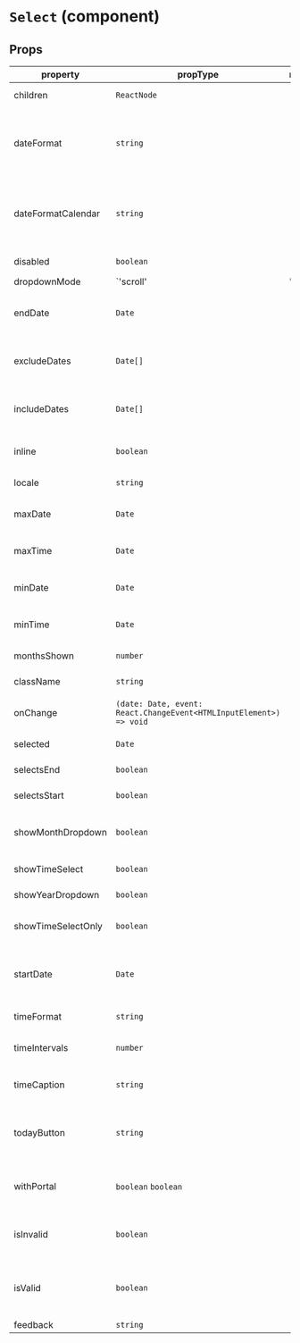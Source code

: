 # `Select` (component)

## Props

| property  | propType                                                           | required | default | description                                                                                                |
| --------- | ------------------------------------------------------------------ | -------- | ------- | ---------------------------------------------------------------------------------------------------------- |
| children | `ReactNode`                                                          | -        |         | Yield element as children.                                        |                                     |
| dateFormat | `string`                                                          | -        |         | The format for parsed and displayed dates in internal yeardropdown. |
| dateFormatCalendar | `string` | -        |         | The format for parsed and displayed dates in internal yeardropdown.                                                                |
| disabled | `boolean`                                                | -        |         |  Disable datepicker.                      |
| dropdownMode | `'scroll' | 'select'`                                                           | -        |         | Change selection for internal year/month dropdowns.
| endDate | `Date`                                                 | -         || The end date of the initially selected date range.|
| excludeDates | `Date[]`                                                 | -         || Exclude dates within the specific date range. |
| includeDates | `Date[]`                                                 | -         || Include dates within the specific date range. |
| inline | `boolean`                                                 | -         || Visualize calendar as inline element.|
| locale | `string`                                                 | -         || Set datepicker locale. |
| maxDate | `Date`                                                 | -         || The maximum selectable date. |
| maxTime | `Date`                                                 | -         || The maximum selectable time. |
| minDate | `Date`                                                 | -         || The minimum selectable date. |
| minTime | `Date`                                                 | -         || The minimum selectable time. |
| monthsShown | `number`                                                 | -         || Show more months. |
| className | `string`                                                 | -         || Input.Group class |
| onChange | `(date: Date, event: React.ChangeEvent<HTMLInputElement>) => void`                                                 | -         || Callback when date is changed.|
| selected | `Date`                                                 | -         ||  Selected date value.|
| selectsEnd | `boolean`                                                 | -         || Selected date end.|
| selectsStart | `boolean`                                                 | -         | |Selected date start|
| showMonthDropdown | `boolean`                                                 | -         | |Show dropdown list with all months. |
| showTimeSelect | `boolean`                                                 | -         | |Enable time selection.|
| showYearDropdown | `boolean`                                                 | -         | |Enable only time selection.|
| showTimeSelectOnly | `boolean`                                                 | -         | |The format for parsed and displayed time.|
| startDate | `Date`                                                 | -         || The beginning date of the initially selected date range.|
| timeFormat | `string`                                                 | -         || Configure timer intervals. |
| timeIntervals | `number`                                                 | -         | |Header over the time selector.|
| timeCaption | `string`                                                 | -         | |Enable and set text for today button.|
| todayButton | `string`                                                 | -         | |The beginning date of the initially selected date range.|
| withPortal | `boolean`                                                `boolean`                                                 | -         | `false` | Determines whether the Select should be invalid. |
| isInvalid | `boolean`                                                 | -         | `false` | Determines whether the Select should be invalid. |
| isValid | `boolean`                                                 | -         | `false` | Determines whether the Select should be rendered as valid or not. |
| feedback | `string`                                                 | -         | ||Defines the custom feedback of the input.|
